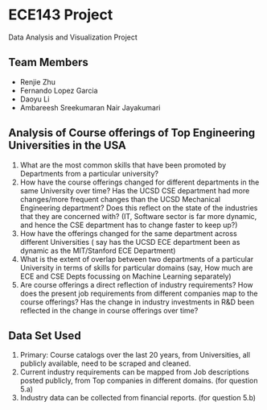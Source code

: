 # ECE143 Project
Data Analysis and Visualization Project

## Team Members
- Renjie Zhu
- Fernando Lopez Garcia
- Daoyu Li
- Ambareesh Sreekumaran Nair Jayakumari

## Analysis of Course offerings of Top Engineering Universities in the USA
1. What are the most common skills that have been promoted by Departments from a particular university? 
2. How have the course offerings changed for different departments in the same University over time? 
Has the UCSD CSE department had more changes/more frequent changes than the UCSD Mechanical Engineering department?
Does this reflect on the state of the industries that they are concerned with? (IT, Software sector is far more dynamic, and hence the CSE department has to change faster to keep up?)
3. How have the offerings changed for the same department across different Universities ( say has the UCSD ECE department been as dynamic as the MIT/Stanford ECE Department)
4. What is the extent of overlap between two departments of a particular University in terms of skills for particular domains (say, How much are ECE and CSE Depts focussing on Machine Learning separately)
5. Are course offerings a direct reflection of industry requirements?
How does the present job requirements from different companies map to the course offerings?
Has the change in industry investments in R&D been reflected in the change in course offerings over time?


## Data Set Used
1. Primary: Course catalogs over the last 20 years, from Universities, all publicly available, need to be scraped and cleaned. 
2. Current industry requirements can be mapped from Job descriptions posted publicly, from Top companies in different domains. (for question 5.a)
3. Industry data can be collected from financial reports. (for question 5.b) 

